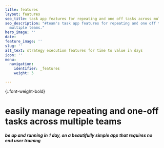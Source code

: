 ```yaml
---
title: features
layout: features
seo_title: task app features for repeating and one off tasks across multiple teams
seo_description: "#team's task app features for repeating and one off tasks across
  multiple teams."
hero_image: ''
date: 
feature_image: ''
slug: ''
alt_text: strategy execution features for time to value in days
icon: ''
menu:
  navigation:
    identifier: _features
    weight: 3

---
```

{:.font-weight-bold}

# easily manage repeating and one-off tasks across multiple teams

##### be up and running in 1 day, on a beautifully simple app that requires no end user training